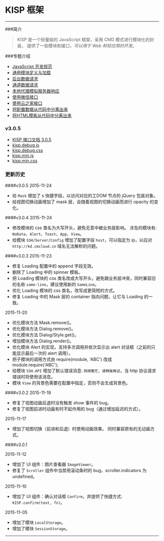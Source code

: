 ﻿
KISP 框架
==============================================================
--------------------------------------------------------------

###简介 

> KISP 是一个轻量级的 JavaScript 框架，采用 CMD 模式进行模块化的封装，
提供了一些模块和接口，*可以用于 Web 和轻应用的开发*。



###专题介绍
- [JavaScript 开发规范](?file=specification/js/index.md)
- [通用模块定义与加载](?file=docs/CMD.md)
- [后台数据请求](?file=docs/API.md)
- [通道数据请求](?file=docs/SSH.API.md)
- [本地代理模拟服务器响应](?file=docs/Proxy.md)
- [使用微信接口](?file=docs/WeChat.md)
- [使用云之家接口](?file=docs/CloudHome.md)
- [将配置数据从代码中分离出来](?file=docs/Config-and-Code.md)
- [将HTML模板从代码中分离出来](?file=docs/HTML-and-Code.md)

### v3.0.5

- [KISP 接口文档 3.0.5](?type=default&version=3.0.5)
- [kisp.debug.js](?file=default/3.0.5/kisp.debug.js)
- [kisp.debug.css](?file=default/3.0.5/kisp.debug.css)
- [kisp.min.js](?file=default/3.0.5/kisp.min.js)
- [kisp.min.css](?file=default/3.0.5/kisp.min.css)

### 更新历史


####v3.0.5
2015-11-24
- 给 `Mask` 增加了 `$` 快捷字段，以访问对应的工DOM 节点的 jQuery 包装对象。
- 给视图切换动画增加了 mask 层，会随着视图的切换动画而进行 opacity 的变化。


####v3.0.4
2015-11-24
- 修改模块的 css 类名为大写开头，避免无意中被业务层影响。 涉及的模块有: `NoData`、`Alert`、`Toast`、`App`、`View`。
- 给模块 `SSH/Server/Config` 增加了配置字段 `host`，可以指定为 ip，以应对 `http://kd.cmcloud.cn` 域名无法解析的问题。


####v3.0.3
2015-11-23
- 修复 Loading 配置中的 append 字段无效。
- 删除了 Loading 中的 spinner 模板。
- 把 Loading 模块的 css 类名改成大写开头，避免跟业务层冲突，同时兼容旧的名称 `same-line`，建议使用新的 `SameLine`。
- 优化 Loading 模块的 css 类名，改写成更简短的方式。
- 修复 Loading 中的 Mask 层的 container 指向问题，让它与 Loading 的一致。

2015-11-20
- 优化模块方法 Mask.remove()。
- 优化模块方法 Dialog.remove()。
- 优化模块方法 Dialog/Style.get()。
- 增加模块方法 Dialog.render()。
- 优化模块 Alert 的实现，支持多次调用并依次显示出 alert 对话框（之前的只能显示最后一次的 alert 调用）。
- 把子模块的调用方式由 require(module, 'ABC') 改成 module.require('ABC');
- 给模块 `SSH.API` 增加了默认错误消息: `网络繁忙，请稍候再试`，当 http 协议请求错误时将使用该消息。
- 模块 `View` 的背景色需要在配置中指定，否则不会生成背景色。 


####v3.0.2
2015-11-19

- 修复了视图动画后退时没有触发 show 事件的 bug。
- 修复了视图前进时动画有时不起作用的 bug（通过增加延迟的方式）。

2015-11-17 

- 增加了视图切换（前进和后退）时使用动画效果。 同时兼容原有的无动画方式。 


####v3.0.1

2015-11-12 
- 增加了 UI 组件：图片查看器 `ImageViewer`。
- 修复了 `Scroller` 组件中当禁用滚动条时的 bug，scroller.indicators 为 undefined。



2015-11-10 
- 增加了 UI 组件：确认对话框 `Confirm`，并提供了快捷方式: `KISP.confirm(text, fn)`。


2015-11-05 
- 增加了模块 `LocalStorage`。
- 增加了模块 `SessionStorage`。

-------------------------------------------------------------------













